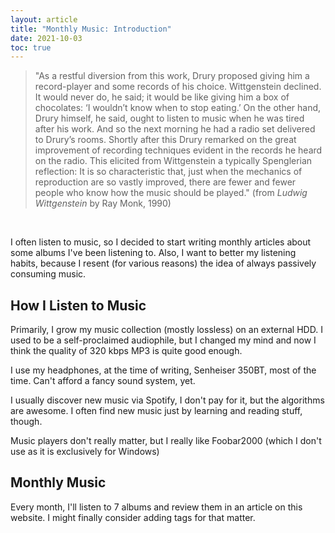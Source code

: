 ```yaml
---
layout: article
title: "Monthly Music: Introduction"
date: 2021-10-03
toc: true
---
```


> "As a restful diversion from this work, Drury proposed giving him a record-player and some records of his choice. Wittgenstein declined. It would never do, he said; it would be like giving him a box of chocolates: ‘I wouldn’t know when to stop eating.’ On the other hand, Drury himself, he said, ought to listen to music when he was tired after his work. And so the next morning he had a radio set delivered to Drury’s rooms. Shortly after this Drury remarked on the great improvement of recording techniques evident in the records he heard on the radio. This elicited from Wittgenstein a typically Spenglerian reflection: It is so characteristic that, just when the mechanics of reproduction are so vastly improved, there are fewer and fewer people who know how the music should be played." (from _Ludwig Wittgenstein_ by Ray Monk, 1990)

<br>

I often listen to music, so I decided to start writing monthly articles about some albums I've been listening to. Also, I want to better my listening habits, because I resent (for various reasons) the idea of always passively consuming music.

## How I Listen to Music

Primarily, I grow my music collection (mostly lossless) on an external HDD. I used to be a self-proclaimed audiophile, but I changed my mind and now I think the quality of 320 kbps MP3 is quite good enough.

I use my headphones, at the time of writing, Senheiser 350BT, most of the time. Can't afford a fancy sound system, yet.

I usually discover new music via Spotify, I don't pay for it, but the algorithms are awesome. I often find new music just by learning and reading stuff, though.

Music players don't really matter, but I really like Foobar2000 (which I don't use as it is exclusively for Windows)

## Monthly Music

Every month, I'll listen to 7 albums and review them in an article on this website. I might finally consider adding tags for that matter.